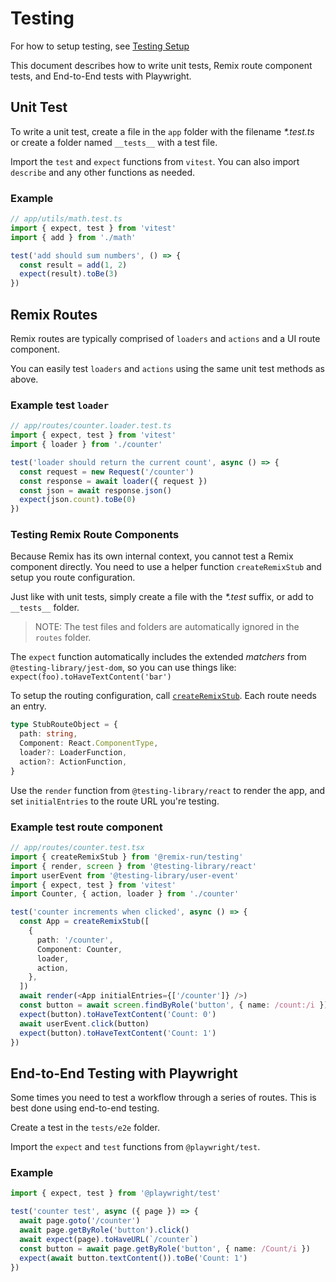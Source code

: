 # Testing

For how to setup testing, see [Testing Setup](./setup/testing.md)

This document describes how to write unit tests, Remix route component tests,
and End-to-End tests with Playwright.

## Unit Test

To write a unit test, create a file in the `app` folder with the filename
_\*.test.ts_ or create a folder named `__tests__` with a test file.

Import the `test` and `expect` functions from `vitest`. You can also import
`describe` and any other functions as needed.

### Example

```ts
// app/utils/math.test.ts
import { expect, test } from 'vitest'
import { add } from './math'

test('add should sum numbers', () => {
  const result = add(1, 2)
  expect(result).toBe(3)
})
```

## Remix Routes

Remix routes are typically comprised of `loaders` and `actions` and a UI route
component.

You can easily test `loaders` and `actions` using the same unit test methods as
above.

### Example test `loader`

```ts
// app/routes/counter.loader.test.ts
import { expect, test } from 'vitest'
import { loader } from './counter'

test('loader should return the current count', async () => {
  const request = new Request('/counter')
  const response = await loader({ request })
  const json = await response.json()
  expect(json.count).toBe(0)
})
```

### Testing Remix Route Components

Because Remix has its own internal context, you cannot test a Remix component
directly. You need to use a helper function `createRemixStub` and setup you
route configuration.

Just like with unit tests, simply create a file with the _\*.test_ suffix, or
add to `__tests__` folder.

> NOTE: The test files and folders are automatically ignored in the `routes`
> folder.

The `expect` function automatically includes the extended _matchers_ from
`@testing-library/jest-dom`, so you can use things like:
`expect(foo).toHaveTextContent('bar')`

To setup the routing configuration, call
[`createRemixStub`](https://github.com/remix-run/remix/blob/main/packages/remix-testing/create-remix-stub.tsx).
Each route needs an entry.

```ts
type StubRouteObject = {
  path: string,
  Component: React.ComponentType,
  loader?: LoaderFunction,
  action?: ActionFunction,
}
```

Use the `render` function from `@testing-library/react` to render the app, and
set `initialEntries` to the route URL you're testing.

### Example test route component

```ts
// app/routes/counter.test.tsx
import { createRemixStub } from '@remix-run/testing'
import { render, screen } from '@testing-library/react'
import userEvent from '@testing-library/user-event'
import { expect, test } from 'vitest'
import Counter, { action, loader } from './counter'

test('counter increments when clicked', async () => {
  const App = createRemixStub([
    {
      path: '/counter',
      Component: Counter,
      loader,
      action,
    },
  ])
  await render(<App initialEntries={['/counter']} />)
  const button = await screen.findByRole('button', { name: /count:/i })
  expect(button).toHaveTextContent('Count: 0')
  await userEvent.click(button)
  expect(button).toHaveTextContent('Count: 1')
})
```

## End-to-End Testing with Playwright

Some times you need to test a workflow through a series of
routes. This is best done using end-to-end testing.

Create a test in the `tests/e2e` folder.

Import the `expect` and `test` functions from `@playwright/test`.

### Example

```ts
import { expect, test } from '@playwright/test'

test('counter test', async ({ page }) => {
  await page.goto('/counter')
  await page.getByRole('button').click()
  await expect(page).toHaveURL(`/counter`)
  const button = await page.getByRole('button', { name: /Count/i })
  expect(await button.textContent()).toBe('Count: 1')
})
```
